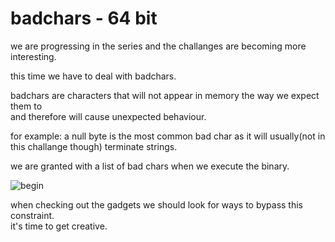 # badchars - 64 bit

we are progressing in the series and the challanges are becoming more interesting.  
     
this time we have to deal with badchars.
    
badchars are characters that will not appear in memory the way we expect them to     
and therefore will cause unexpected behaviour.    
     
for example: a null byte is the most common bad char as it will usually(not in this challange though) terminate strings. 
    
we are granted with a list of bad chars when we execute the binary. 
    
![begin](https://user-images.githubusercontent.com/60041914/78296351-3a98d600-7536-11ea-99f1-b680518e923f.png)
   
when checking out the gadgets we should look for ways to bypass this constraint.    
it's time to get creative.
